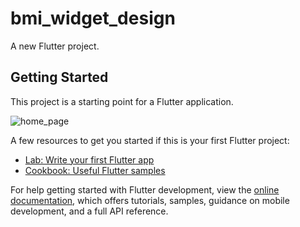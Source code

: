 # bmi_widget_design

A new Flutter project.

## Getting Started

This project is a starting point for a Flutter application.

![home_page](https://github.com/user-attachments/assets/02c22681-71ba-4657-b98c-d4dc006d6f08)

A few resources to get you started if this is your first Flutter project:

- [Lab: Write your first Flutter app](https://docs.flutter.dev/get-started/codelab)
- [Cookbook: Useful Flutter samples](https://docs.flutter.dev/cookbook)

For help getting started with Flutter development, view the
[online documentation](https://docs.flutter.dev/), which offers tutorials,
samples, guidance on mobile development, and a full API reference.
